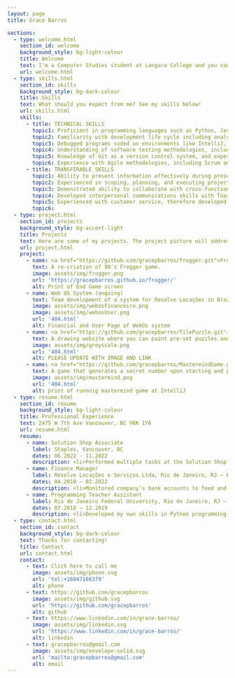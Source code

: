 ```yaml
---
layout: page
title: Grace Barros

sections:
  - type: welcome.html
    section_id: welcome
    background_style: bg-light-colour
    title: Welcome
    text: I'm a Computer Studies student at Langara College and you can count on me to be the most proactive, communicative and dedicate person you know. I don't accept less than my best in every activity I do. Take a look at my <a href="https://github.com/gracepbarros"> github</a> and see some of my repos. 
    url: welcome.html
  - type: skills.html
    section_id: skills
    background_style: bg-dark-colour
    title: Skills
    text: What should you expect from me? See my skills below! 
    url: skills.html
    skills:
      - title: TECHNICAL SKILLS
        topic1: Proficient in programming languages such as Python, Java, and TypeScript with a strong understanding of object-oriented programming principles.
        topic2: Familiarity with development life cycle including analysis, development, performance management, systems testing, deployment and post-deployment support.
        topic3: Debugged programs coded on environments like IntelliJ, and VS Code for code correction and performance improvement, preserving the application functionality.
        topic4: Understanding of software testing methodologies, including unit testing, integration testing, and automated testing frameworks such as Cucumber
        topic5: Knowledge of Git as a version control system, and experience with collaborative development using GitHub and Trello.
        topic6: Experience with Agile methodologies, including Scrum and Kanban, and the ability to work effectively in a team-based environment.
      - title: TRANSFERABLE SKILLS
        topic1: Ability to present information effectively during presentations, demos and team meetings.
        topic2: Experienced in scoping, planning, and executing projects within deadlines, hence developing strong project management skills.
        topic3: Demonstrated ability to collaborate with cross-functional teams, including designers, product managers, and engineers, to deliver high-quality software products.
        topic4: Developed interpersonal communications skills with Toastmasters International.</li><li>Experienced with job tasks that require multi-tasking and working under pressure.
        topic5: Experienced with customer service, therefore developed listening and problem-solving skills.
        topic6: 
  - type: project.html
    section_id: projects
    background_style: bg-accent-light
    title: Projects
    text: Here are some of my projects. The project picture will address you to its website, if avaiable. Some projects are under construction.
    url: project.html
    project:
      - name: <a href="https://github.com/gracepbarros/frogger.git">Frogger</a>
        text: A re-criation of 90's Frogger game.
        image: assets/img/frogger.png
        url: 'https://gracepbarros.github.io/frogger/'
        alt: Print of End Game screen
      - name: Web OS System (ongoing)
        text: Team development of a system for Resolve Locações in Brazil, featuring financial subsystems and a generator of service orders. The objectives are to create a system that reads the company's bank files, generates custom reports, and balances finances. To develop a generator of service orders with customized subsections for trucks, drivers, values, and a report generator. To implement a user and password field for registered user access and user categories with permissions and restrictions. Developed with JavaScript, HTML and CSS. Database management with AWS and using SQL. The result is a user-friendly interface, that offers security and efficiency. Clients are satisfied with the development and system functions.
        image: assets/img/webosFinanceiro.png
        image: assets/img/webosUser.png
        url: '404.html'
        alt: Financial and User Page of WebOs system
      - name: <a href="https://github.com/gracepbarros/TilePuzzle.git"> Tile Puzzle (ongoing)</a>
        text: A drawing website where you can paint pre-set puzzles and download it.
        image: assets/img/greyscale.png
        url: '404.html'
        alt: PLEASE UPDATE WITH IMAGE AND LINK
      - name: <a href="https://github.com/gracepbarros/MastermindGame.git"> Mastermind Game</a>
        text: A game that generates a secret number upon starting and provides players with a set number of attempts to guess it.<br>Developed using Java programming language. It generates a secret number and provides the player with a set number of attempts to guess the correct number. <br>Throughout the game, players receive helpful hints and feedback to help them guess the correct number. 
        image: assets/img/mastermind.png
        url: '404.html'
        alt: print of runnnig mastermind game at IntelliJ
  - type: resume.html
    section_id: resume
    background_style: bg-light-colour
    title: Professional Experience
    text: 2475 W 7th Ave Vancouver, BC V6K 1Y6
    url: resume.html
    resume:
      - name: Solution Shop Associate
        label: Staples, Vancouver, BC 
        dates: 06.2022 - 11.2022
        description: <li>Performed multiple tasks at the Solution Shop counter such as greeting customers, taking orders, executing online orders, organizing materials, processing payments, organizing packages and cleaning the self-service area, while delivering fast and friendly service, to ensure customer satisfaction.</li><li>Answered customer phone calls and provided store information, shared my printing knowledge and answered questions about paper or printing or order inquiries.</li><li>Operated multiple machines such as a professional camera for a passport photo, passport photo machine, Canon poster printer, Xerox C-60 and D-95 printers, Cashier system, binding machine, folding machine, laser cutting machine, laminations machine, and photo cutting machine.</li><li>Executed online orders according to specific requests such as type of paper, double/single-sided, adjustments or layouts, and specific finalizations.</li>
      - name: Finance Manager
        label: Resolve Locações e Serviços Ltda, Rio de Janeiro, RJ – Brazil
        dates: 04.2018 – 02.2022
        description: <li>Monitored company’s bank accounts to feed and update commercial integrated system.</li><li>Developed strong relationships with stakeholders such as banks, investors, and regulatory agencies, to improve the company's access to funding and support.</li><li>Verified financial data and ensured its accuracy, improving the quality and accuracy of financial reports</li><li>Managed inventory shops that were requested by the Inventory Manager, ensuring that there were the financial means for the mechanical team supplies.</li>
      - name: Programming Teacher Assistant
        label: Rio de Janeiro Federal University, Rio de Janeiro, RJ – Brazil
        dates: 07.2018 – 12.2019
        description: <li>Developed my own skills in Python programming and gained a deeper understanding of the language and its applications and gained valuable technical skills that serve me well in my career by debugging students’ codes.</li><li>Provided personalized support and encouragement helped students feel confident in their abilities and motivated to continue learning.</li><li>Helped students to identify areas for improvement and provided guidance on how to address these challenges, leading to improved performance through my evaluations of students' assignments.</li>
  - type: contact.html
    section_id: contact
    background_style: bg-dark-colour
    text: Thanks for contacting!
    title: Contact
    url: contact.html
    contact:
      - text: Click here to call me
        image: assets/img/phone.svg
        url: 'tel:+16047166379'
        alt: phone
      - text: https://github.com/gracepbarros
        image: assets/img/github.svg
        url: 'https://github.com/gracepbarros'
        alt: github
      - text: https://www.linkedin.com/in/grace-barros/
        image: assets/img/linkedin.svg
        url: 'https://www.linkedin.com/in/grace-barros/'
        alt: linkedin
      - text: gracepbarros@gmail.com
        image: assets/img/envelope-solid.svg
        url: 'mailto:gracepbarros@gmail.com'
        alt: email
---
```

